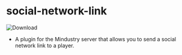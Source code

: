 # social-network-link
![Download](https://shields.io/github/downloads/NiathWalker/social-network-link/total)
* A plugin for the Mindustry server that allows you to send a social network link to a player.
